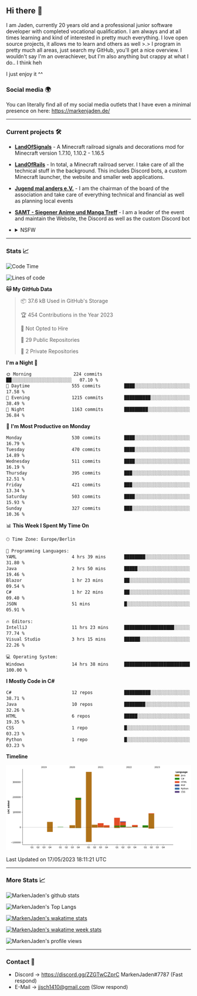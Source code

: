 ## Hi there 👋
I am Jaden, currently 20 years old and a professional junior software developer with completed vocational qualification. I am always and at all times learning and kind of interested in pretty much everything. I love open source projects, it allows me to learn and others as well >.>
I program in pretty much all areas, just search my GitHub, you'll get a nice overview.
I wouldn't say I'm an overachiever, but I'm also anything but crappy at what I do.. I think heh

I just enjoy it ^^

### Social media 🌍

You can literally find all of my social media outlets that I have even a minimal presence on here: https://markenjaden.de/

---

### Current projects 🛠

* [**LandOfSignals**](https://github.com/LandOfRails/LandOfSignals) - A Minecraft railroad signals and decorations mod for Minecraft version 1.7.10, 1.10.2 - 1.16.5
* [**LandOfRails**](https://github.com/LandOfRails) - In total, a Minecraft railroad server. I take care of all the technical stuff in the background. This includes Discord bots, a custom Minecraft launcher, the website and smaller web applications.
* [**Jugend mal anders e.V.**](https://jugendmalanders.de/) - I am the chairman of the board of the association and take care of everything technical and financial as well as planning local events
* [**SAMT - Siegener Anime und Manga Treff**](https://github.com/Siegener-Anime-und-Manga-Treff-SAMT) - I am a leader of the event and maintain the Website, the Discord as well as the custom Discord bot
* <details> 
  <summary>NSFW</summary>
  
  [**Nekos**](https://github.com/MarkenJaden/Nekos) - Website providing you with random lewd neko pics
  
</details>

---

### Stats 📈

<!--START_SECTION:waka-->
![Code Time](http://img.shields.io/badge/Code%20Time-1%2C159%20hrs%2040%20mins-blue)

![Lines of code](https://img.shields.io/badge/From%20Hello%20World%20I%27ve%20Written-884.0%20thousand%20lines%20of%20code-blue)

**🐱 My GitHub Data** 

> 📦 37.6 kB Used in GitHub's Storage 
 > 
> 🏆 454 Contributions in the Year 2023
 > 
> 🚫 Not Opted to Hire
 > 
> 📜 29 Public Repositories 
 > 
> 🔑 2 Private Repositories 
 > 
**I'm a Night 🦉** 

```text
🌞 Morning                224 commits         ██░░░░░░░░░░░░░░░░░░░░░░░   07.10 % 
🌆 Daytime                555 commits         ████░░░░░░░░░░░░░░░░░░░░░   17.58 % 
🌃 Evening                1215 commits        ██████████░░░░░░░░░░░░░░░   38.49 % 
🌙 Night                  1163 commits        █████████░░░░░░░░░░░░░░░░   36.84 % 
```
📅 **I'm Most Productive on Monday** 

```text
Monday                   530 commits         ████░░░░░░░░░░░░░░░░░░░░░   16.79 % 
Tuesday                  470 commits         ████░░░░░░░░░░░░░░░░░░░░░   14.89 % 
Wednesday                511 commits         ████░░░░░░░░░░░░░░░░░░░░░   16.19 % 
Thursday                 395 commits         ███░░░░░░░░░░░░░░░░░░░░░░   12.51 % 
Friday                   421 commits         ███░░░░░░░░░░░░░░░░░░░░░░   13.34 % 
Saturday                 503 commits         ████░░░░░░░░░░░░░░░░░░░░░   15.93 % 
Sunday                   327 commits         ███░░░░░░░░░░░░░░░░░░░░░░   10.36 % 
```


📊 **This Week I Spent My Time On** 

```text
🕑︎ Time Zone: Europe/Berlin

💬 Programming Languages: 
YAML                     4 hrs 39 mins       ████████░░░░░░░░░░░░░░░░░   31.80 % 
Java                     2 hrs 50 mins       █████░░░░░░░░░░░░░░░░░░░░   19.46 % 
Blazor                   1 hr 23 mins        ██░░░░░░░░░░░░░░░░░░░░░░░   09.54 % 
C#                       1 hr 22 mins        ██░░░░░░░░░░░░░░░░░░░░░░░   09.40 % 
JSON                     51 mins             █░░░░░░░░░░░░░░░░░░░░░░░░   05.91 % 

🔥 Editors: 
IntelliJ                 11 hrs 23 mins      ███████████████████░░░░░░   77.74 % 
Visual Studio            3 hrs 15 mins       ██████░░░░░░░░░░░░░░░░░░░   22.26 % 

💻 Operating System: 
Windows                  14 hrs 38 mins      █████████████████████████   100.00 % 
```

**I Mostly Code in C#** 

```text
C#                       12 repos            ██████████░░░░░░░░░░░░░░░   38.71 % 
Java                     10 repos            ████████░░░░░░░░░░░░░░░░░   32.26 % 
HTML                     6 repos             █████░░░░░░░░░░░░░░░░░░░░   19.35 % 
CSS                      1 repo              █░░░░░░░░░░░░░░░░░░░░░░░░   03.23 % 
Python                   1 repo              █░░░░░░░░░░░░░░░░░░░░░░░░   03.23 % 
```



**Timeline**

![Lines of Code chart](https://raw.githubusercontent.com/MarkenJaden/MarkenJaden/main/assets/bar_graph.png)


 Last Updated on 17/05/2023 18:11:21 UTC
<!--END_SECTION:waka-->

---

### More Stats 📈

![MarkenJaden's github stats](https://github-readme-stats.vercel.app/api?username=MarkenJaden&count_private=true&show_icons=true&theme=radical)

![MarkenJaden's Top Langs](https://github-readme-stats.vercel.app/api/top-langs/?username=MarkenJaden&theme=radical)

[![MarkenJaden's wakatime stats](https://github-readme-stats.vercel.app/api/wakatime?username=MarkenJaden&theme=radical)](https://wakatime.com/@17f322c9-222a-48b4-9e15-983c41f7aed4)

[![MarkenJaden's wakatime week stats](https://wakatime.com/badge/user/17f322c9-222a-48b4-9e15-983c41f7aed4.svg)](https://wakatime.com/@17f322c9-222a-48b4-9e15-983c41f7aed4)

<!--[![MarkenJaden's Codewars stats](https://www.codewars.com/users/MarkenJaden/badges/large)](https://www.codewars.com/users/MarkenJaden)-->

![MarkenJaden's profile views](https://komarev.com/ghpvc/?username=MarkenJaden)

---

### Contact 💌

* Discord -> https://discord.gg/ZZGTwCZprC MarkenJaden#7787 (Fast respond)
* E-Mail -> jjsch1410@gmail.com (Slow respond)



<!--
**MarkenJaden/MarkenJaden** is a ✨ _special_ ✨ repository because its `README.md` (this file) appears on your GitHub profile.

Here are some ideas to get you started:

- 🔭 I’m currently working on ...
- 🌱 I’m currently learning ...
- 👯 I’m looking to collaborate on ...
- 🤔 I’m looking for help with ...
- 💬 Ask me about ...
- 📫 How to reach me: ...
- 😄 Pronouns: ...
- ⚡ Fun fact: ...
-->
